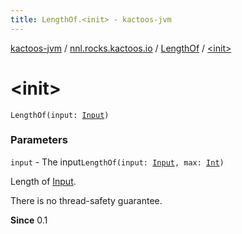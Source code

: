 ```yaml
---
title: LengthOf.<init> - kactoos-jvm
---
```


[kactoos-jvm](../../index.html) / [nnl.rocks.kactoos.io](../index.html) / [LengthOf](index.html) / [&lt;init&gt;](./-init-.html)

# &lt;init&gt;

`LengthOf(input: `[`Input`](../../nnl.rocks.kactoos/-input/index.html)`)`

### Parameters

`input` - The input`LengthOf(input: `[`Input`](../../nnl.rocks.kactoos/-input/index.html)`, max: `[`Int`](https://kotlinlang.org/api/latest/jvm/stdlib/kotlin/-int/index.html)`)`

Length of [Input](../../nnl.rocks.kactoos/-input/index.html).

There is no thread-safety guarantee.

**Since**
0.1

